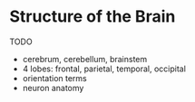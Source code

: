 # Structure of the Brain

TODO

- cerebrum, cerebellum, brainstem
- 4 lobes: frontal, parietal, temporal, occipital
- orientation terms
- neuron anatomy